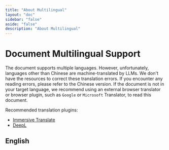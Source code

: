 ```yaml
---
title: "About Multilingual"
layout: "doc"
sidebar: "false"
aside: "false"
description: "About Multilingual"
---
```

# Document Multilingual Support

The document supports multiple languages. However, unfortunately, languages other than Chinese are machine-translated by LLMs. We don't have the resources to correct these translation errors. If you encounter any reading errors, please refer to the Chinese version.
If the document is not in your target language, we recommend using an external browser translator or browser plugin, such as `Google` or `Microsoft` Translator, to read this document.

Recommended translation plugins:
* [Immersive Translate](https://immersivetranslate.com/)
* [DeepL](https://www.deepl.com/ja/translator)

## English